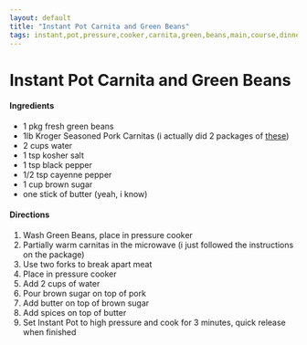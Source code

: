 ```yaml
---
layout: default
title: "Instant Pot Carnita and Green Beans"
tags: instant,pot,pressure,cooker,carnita,green,beans,main,course,dinner,kristi,grubbs
---
```

# Instant Pot Carnita and Green Beans

#### Ingredients
- 1 pkg fresh green beans
- 1lb Kroger Seasoned Pork Carnitas (i actually did 2 packages of [these](https://www.kroger.com/p/kroger-seasoned-pork-carnitas/0001111096713))
- 2 cups water
- 1 tsp kosher salt
- 1 tsp black pepper
- 1/2 tsp cayenne pepper
- 1 cup brown sugar
- one stick of butter (yeah, i know)

#### Directions
1. Wash Green Beans, place in pressure cooker
2. Partially warm carnitas in the microwave (i just followed the instructions on the package)
3. Use two forks to break apart meat
4. Place in pressure cooker
5. Add 2 cups of water
6. Pour brown sugar on top of pork
7. Add butter on top of brown sugar
8. Add spices on top of butter
9. Set Instant Pot to high pressure and cook for 3 minutes, quick release when finished
